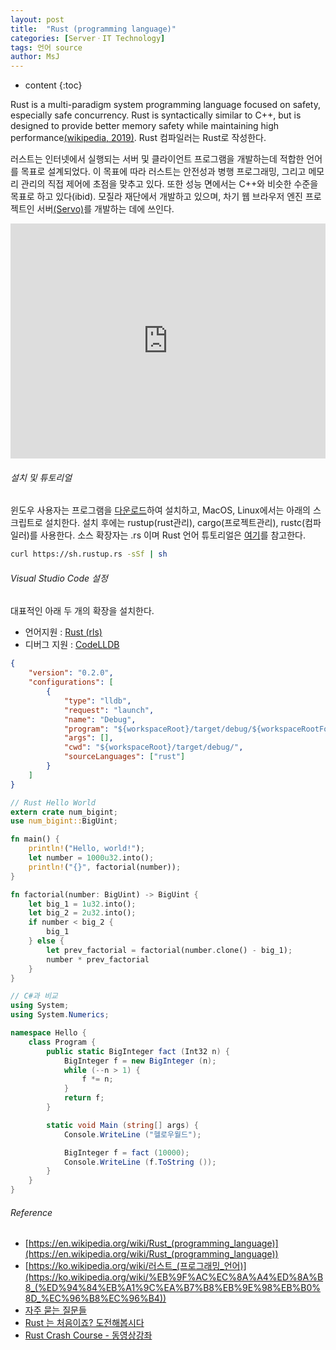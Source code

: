 ```yaml
---
layout: post
title:  "Rust (programming language)"
categories: [ServerㆍIT Technology]
tags: 언어 source
author: MsJ
---
```


* content
{:toc}

Rust is a multi-paradigm system programming language focused on safety, especially safe concurrency. Rust is syntactically similar to C++, but is designed to provide better memory safety while maintaining high performance[(wikipedia, 2019)](https://en.wikipedia.org/wiki/Rust_(programming_language)). Rust 컴파일러는 Rust로 작성한다.

러스트는 인터넷에서 실행되는 서버 및 클라이언트 프로그램을 개발하는데 적합한 언어를 목표로 설계되었다. 이 목표에 따라 러스트는 안전성과 병행 프로그래밍, 그리고 메모리 관리의 직접 제어에 초점을 맞추고 있다. 또한 성능 면에서는 C++와 비슷한 수준을 목표로 하고 있다(ibid). 모질라 재단에서 개발하고 있으며, 차기 웹 브라우저 엔진 프로젝트인 서버[(Servo)](https://github.com/servo/servo)를 개발하는 데에 쓰인다.

<iframe width="100%" height="376px" src="https://www.youtube.com/embed/zF34dRivLOw" frameborder="0" allowfullscreen></iframe>





###### 설치 및 튜토리얼

윈도우 사용자는 프로그램을 [다운로드](https://win.rustup.rs/)하여 설치하고, MacOS, Linux에서는 아래의 스크립트로 설치한다. 설치 후에는 rustup(rust관리), cargo(프로젝트관리), rustc(컴파일러)를 사용한다. 소스 확장자는 .rs 이며 Rust 언어 튜토리얼은 [여기](http://sarojaba.github.io/rust-doc-korean/doc/tutorial.html)를 참고한다.

```bash
curl https://sh.rustup.rs -sSf | sh
```

###### Visual Studio Code 설정

대표적인 아래 두 개의 확장을 설치한다.

* 언어지원 : [Rust (rls)](https://marketplace.visualstudio.com/items?itemName=rust-lang.rust)
* 디버그 지원 : [CodeLLDB](https://marketplace.visualstudio.com/items?itemName=vadimcn.vscode-lldb)

```json
{
    "version": "0.2.0",
    "configurations": [
        {
            "type": "lldb",
            "request": "launch",
            "name": "Debug",
            "program": "${workspaceRoot}/target/debug/${workspaceRootFolderName}",
            "args": [],
            "cwd": "${workspaceRoot}/target/debug/",
            "sourceLanguages": ["rust"]
        }
    ]
}
```

```rust
// Rust Hello World
extern crate num_bigint;
use num_bigint::BigUint;

fn main() {
    println!("Hello, world!");
    let number = 1000u32.into();
    println!("{}", factorial(number));
}

fn factorial(number: BigUint) -> BigUint {
    let big_1 = 1u32.into();
    let big_2 = 2u32.into();
    if number < big_2 {
        big_1
    } else {
        let prev_factorial = factorial(number.clone() - big_1);
        number * prev_factorial
    }
}
```

```cs
// C#과 비교
using System;
using System.Numerics;

namespace Hello {
    class Program {
        public static BigInteger fact (Int32 n) {
            BigInteger f = new BigInteger (n);
            while (--n > 1) {
                f *= n;
            }
            return f;
        }

        static void Main (string[] args) {
            Console.WriteLine ("헬로우월드");

            BigInteger f = fact (10000);
            Console.WriteLine (f.ToString ());
        }
    }
}
```

###### Reference

* [https://en.wikipedia.org/wiki/Rust_(programming_language)](https://en.wikipedia.org/wiki/Rust_(programming_language))
* [https://ko.wikipedia.org/wiki/러스트_(프로그래밍_언어)](https://ko.wikipedia.org/wiki/%EB%9F%AC%EC%8A%A4%ED%8A%B8_(%ED%94%84%EB%A1%9C%EA%B7%B8%EB%9E%98%EB%B0%8D_%EC%96%B8%EC%96%B4))
* [자주 묻는 질문들](https://prev.rust-lang.org/ko-KR/faq.html)
* [Rust 는 처음이죠? 도전해봅시다](http://hacks.mozilla.or.kr/2015/06/diving-into-rust-for-the-first-time/)
* [Rust Crash Course - 동영상강좌](https://www.youtube.com/watch?v=zF34dRivLOw)
